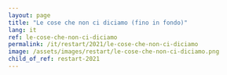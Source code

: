 ```yaml
---
layout: page
title: "Le cose che non ci diciamo (fino in fondo)"
lang: it
ref: le-cose-che-non-ci-diciamo
permalink: /it/restart/2021/le-cose-che-non-ci-diciamo
image: /assets/images/restart/le-cose-che-non-ci-diciamo.png
child_of_ref: restart-2021
---
```

